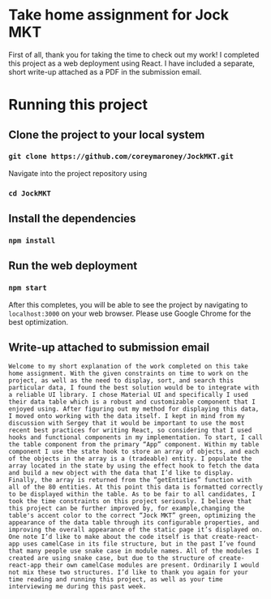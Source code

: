 # Take home assignment for Jock MKT
First of all, thank you for taking the time to check out my work! I completed this project as a web deployment using React. I have included a separate, short write-up attached as a PDF in the submission email.
# Running this project

## Clone the project to your local system
### `git clone https://github.com/coreymaroney/JockMKT.git`
Navigate into  the project repository using
### `cd JockMKT`
## Install the dependencies

### `npm install`

## Run the web deployment
### `npm start`
After this completes, you will be able to see the project by navigating to `localhost:3000` on your web browser. Please use Google Chrome for the best optimization.

## Write-up attached to submission email
`Welcome to my short explanation of the work completed on this take home assignment. With the given constraints on time to work on the project, as well as the need to display, sort, and search this particular data, I found the best solution would be to integrate with a reliable UI library. I chose Material UI and specifically I used their data table which is a robust and customizable component that I enjoyed using. After figuring out my method for displaying this data, I moved onto working with the data itself.
I kept in mind from my discussion with Sergey that it would be important to use the most recent best practices for writing React, so considering that I used hooks and functional components in my implementation. To start, I call the table component from the primary “App” component. Within my table component I use the state hook to store an array of objects, and each of the objects in the array is a (tradeable) entity. I populate the array located in the state by using the effect hook to fetch the data and build a new object with the data that I’d like to display. Finally, the array is returned from the “getEntities” function with all of the 80 entities. At this point this data is formatted correctly to be displayed within the table.
As to be fair to all candidates, I took the time constraints on this project seriously. I believe that this project can be further improved by, for example,changing the table's accent color to the correct “Jock MKT” green, optimizing the appearance of the data table through its configurable properties, and improving the overall appearance of the static page it’s displayed on. One note I’d like to make about the code itself is that create-react-app uses camelCase in its file structure, but in the past I’ve found that many people use snake case in module names. All of the modules I created are using snake case, but due to the structure of create-react-app their own camelCase modules are present. Ordinarily I would not mix these two structures.
I’d like to thank you again for your time reading and running this project, as well as your time interviewing me during this past week.`
